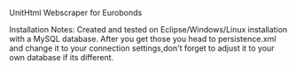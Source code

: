 UnitHtml Webscraper for Eurobonds

Installation Notes:
Created and tested on Eclipse/Windows/Linux installation with a MySQL database.
After you get those you head to persistence.xml and 
change it to your connection settings,don't forget to adjust it to your own database if its different.

